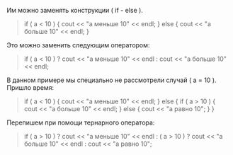 Им можно заменять конструкции ( if - else ).

>if ( a < 10 ) { cout << "a меньше 10" << endl; }
>else { cout << "a больше 10" << endl; }

Это можно заменить следующим оператором:

>if ( a < 10 ) ? cout << "a меньше 10" << endl : cout << "a больше 10" << endl;


В данном примере мы специально не рассмотрели случай ( а = 10 ). Пришло время:

>if ( a < 10 ) { cout << "a меньше 10" << endl; }
>else { 
>	if ( a > 10 ) { cout << "a больше 10" << endl; }
>	else { cout << "a равно 10"; }
>}

Перепишем при помощи тернарного оператора:

>if ( a > 10 ) ? cout << "a меньше 10" << endl : ( a > 10 ) ? cout << "a больше 10" << endl :            cout << "a равно 10";